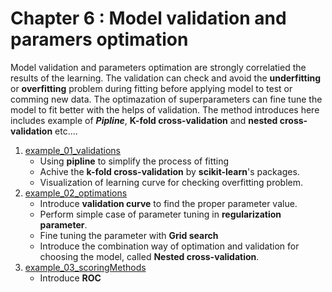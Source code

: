 # Chapter 6 : Model validation and paramers optimation
Model validation and parameters optimation are strongly correlatied the results of the learning. The validation can check and avoid the **underfitting** or **overfitting** problem during fitting before applying model to test or comming new data. The optimazation of superparameters can fine tune the model to fit better with the helps of validation. The method introduces here includes example of ***Pipline***, **K-fold cross-validation** and **nested cross-validation** etc....     

1. [example_01_validations](example_01_validations.ipynb)
   - Using **pipline** to simplify the process of fitting
   - Achive the **k-fold cross-validation** by **scikit-learn**'s packages.
   - Visualization of learning curve for checking overfitting problem.
2. [example_02_optimations](example_02_optimations.ipynb)
   - Introduce **validation curve** to find the proper parameter value.
   - Perform simple case of parameter tuning in **regularization parameter**.
   - Fine tuning the parameter with **Grid search**
   - Introduce the combination way of optimation and validation for choosing the model, called **Nested cross-validation**.
3. [example_03_scoringMethods](example_03_scoringMethods)
   - Introduce **ROC**
